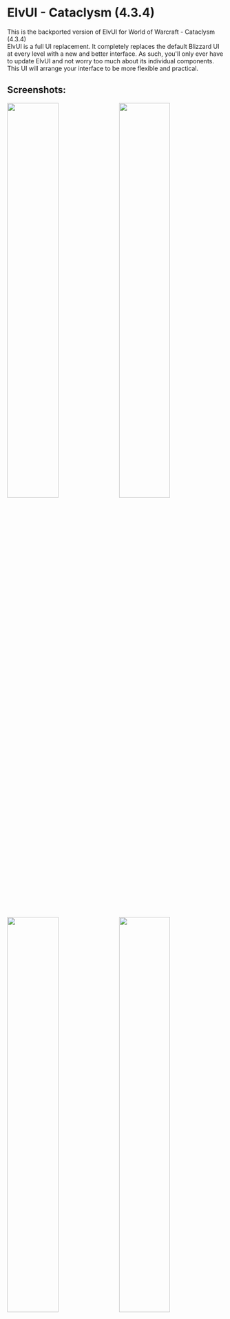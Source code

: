 # ElvUI - Cataclysm (4.3.4)

This is the backported version of ElvUI for World of Warcraft - Cataclysm (4.3.4) 
<br />
ElvUI is a full UI replacement.
It completely replaces the default Blizzard UI at every level with a new and better interface.
As such, you'll only ever have to update ElvUI and not worry too much about its individual components.
This UI will arrange your interface to be more flexible and practical.

## Screenshots:

<img src="https://cloud.githubusercontent.com/assets/590348/22867052/f8d570ba-f190-11e6-9e4c-aee3adc16154.jpg" align="right" width="48.5%">
<img src="https://cloud.githubusercontent.com/assets/590348/22867049/f8d43506-f190-11e6-9a1c-019a9a190fd7.jpg" width="48.5%">
<img src="https://cloud.githubusercontent.com/assets/590348/22867050/f8d4f662-f190-11e6-9acd-fc83d7827bc0.jpg" align="right" width="48.5%">
<img src="https://cloud.githubusercontent.com/assets/590348/22944322/5d95a2b0-f301-11e6-81e3-52d1d619c850.jpg" width="48.5%">
<img src="https://user-images.githubusercontent.com/19589902/30231616-62e40f32-94f4-11e7-9712-a32f19719cd8.jpg" align="right" width="48.5%">
<img src="https://user-images.githubusercontent.com/19589902/30231617-62e74594-94f4-11e7-96e5-65d81991dcf1.jpg" width="48.5%">

## Plugins:

[ElvUI_Enhanced](https://github.com/ElvUI-Cataclysm/ElvUI_Enhanced-4.3.4)
<br />
[ElvUI_AddOnSkins](https://github.com/ElvUI-Cataclysm/ElvUI_AddOnSkins-4.3.4)
<br />
[ElvUI_EnhancedFriendsList](https://github.com/ElvUI-Cataclysm/ElvUI_EnhancedFriendsList-4.3.4)
<br />
[ElvUI_ExtraActionBars](https://github.com/ElvUI-Cataclysm/ElvUI_ExtraActionBars-4.3.4)
<br />
[ElvUI_MicrobarEnhancement](https://github.com/ElvUI-Cataclysm/ElvUI_MicrobarEnhancement-4.3.4)
<br />
[ElvUI_MinimapButtons](https://github.com/ElvUI-Cataclysm/ElvUI_MinimapButtons-4.3.4)
<br />
[ElvUI_CustomTweaks](https://github.com/ElvUI-Cataclysm/ElvUI_CustomTweaks-4.3.4)
<br />
[ElvUI_BagControl](https://github.com/ElvUI-Cataclysm/ElvUI_BagControl)
<br />
[ElvUI_AuraBarsMovers](https://github.com/ElvUI-Cataclysm/ElvUI_AuraBarsMovers-4.3.4)
<br />
[ElvUI_DataTextBarCreator](https://github.com/ElvUI-Cataclysm/ElvUI_DataTextBarCreator-4.3.4)
<br />
[ElvUI_DataTextColors](https://github.com/ElvUI-Cataclysm/ElvUI_DataTextColors-4.3.4)
<br />
[ElvUI_EverySecondCounts](https://github.com/ElvUI-Cataclysm/ElvUI_EverySecondCounts-4.3.4)
<br />
[ElvUI_ChannelAlerts](https://github.com/ElvUI-Cataclysm/ElvUI_ChannelAlerts-4.3.4)
<br />
[ElvUI_SwingBar](https://github.com/ElvUI-Cataclysm/ElvUI_SwingBar-4.3.4)

-- Please Note: These plugins will not function without ElvUI installed.

## Suggested Addons:

[InspectFix](https://www.wowace.com/projects/inspectfix/files/593021) - Fixes several bugs that arise while using the Blizzard Inspect UI

## Commands:
    /ec or /elvui     Toggle the configuration GUI.
    /rl or /reloadui  Reload the whole UI.
    /moveui           Open the movable frames options.
    /bgstats          Toggles Battleground datatexts to display info when inside a battleground.
    /hellokitty       Enables the Hello Kitty theme (can be reverted by repeating the command).
    /hellokittyfix    Fixes any colors or borders to default after using /hellokitty. Optional Use.
    /harlemshake      Enables Harlem Shake april fools joke. (DO THE HARLEM SHAKE!)
    /egrid            Toggles visibility of the grid for helping placement of thirdparty addons.
    /farmmode         Toggles the Minimap Farmmode.
    /in               The input of how many seconds you want a command to fire. 
                          usage: /in <seconds> <command>
                          example: /in 1.5 /say hi
    /enable           Enable an Addon. 
                          usage: /enable <addon>
                          example: /enable AtlasLoot
    /disable          Disable an Addon.
                          usage: /disable <addon>
                          example: /disable AtlasLoot
    
    ---------------------------------------------------------------------------------------------------------------
    -- Development ------------------------------------------------------------------------------------------------
    ---------------------------------------------------------------------------------------------------------------
    /etrace           Toggles events window.
    /luaerror on      Enable luaerrors.
    /luaerror off     Disable luaerrors.
    /cpuimpact        Toggles calculations of CPU Impact. Type /cpuimpact to get results when you are ready.
    /cpuusage         Calculates and dumps CPU usage differences (module: all, showall: false, minCalls: 15, delay: 5).
    /frame            Command to grab frame information when mouseing over a frame or when inputting the name.
                          usage: /frame (when mousing over frame) or /frame <name>
                          example: /frame WorldFrame
    /framelist        Dumps frame level information with children and parents. Also places info into copy box.
    /framestack       Toggles dynamic mouseover frame displaying frame name and level information.
    /resetui          If no argument is provided it will reset all frames to their default positions. 
                      If an argument is provided it will reset only that frame. 
                          example: /resetui uf (resets all unitframes)
                  

## Languages:

ElvUI supports and contains language specific code for the following gameclients:
* English (enUS)
* Korean (koKR)
* French (frFR)
* German (deDE)
* Chinese (zhCN)
* Spanish (esES)
* Russian (ruRU)

## FAQ:

### I would like to report a bug. What i need to do?
Make sure you're using the latest version of ElvUI
<br />
Describe your issue in as much detail as possible.
<br />
If your issue is graphical, please take some screenshots to illustrate it.
<br />
What were you doing when the problem occurred?
<br />
Explain how people can reproduce the issue.
<br />
The more info you provide, the better and faster support you will receive.

### I would like to request a feature. Where do I go?
This repository has been created to reproduce the original ElvUI functions.
<br />
If you want to request a feature, post in the [ElvUI_Enhanced](https://github.com/ElvUI-Cataclysm/ElvUI_Enhanced-4.3.4/issues)

### I have a suggestion/problem with ElvUI_"PluginName". Where do I go?
Create an issue at the bug tracker of [ElvUI](https://github.com/ElvUI-Cataclysm)_"PluginName" repository.

## FAQ RU:

### Я хочу сообщить о баге. Что мне нужно делать?
Убедитесь что вы используете последнюю версию ElvUI
<br />
Детально опишите свою проблему.
<br />
Если ваша проблема носит визуальный характер, пожалуйста предоставьте скриншоты.
<br />
Что вы делали, когда произошла ошибка?
<br />
Опишите, как можно воспроизвести эту ошибку.
<br />
Чем больше информации о проблемы вы предоставите, тем быстрее вам помогут.

### Я хотел бы попросить о добавлении возможности в ElvUI. Где написать?
Данный репозиторий создан с целью воспроизведения оригинального функционал ElvUI.
<br />
Запросы на добавление нового функционала рассматриваются в репозитории [ElvUI_Enhanced](https://github.com/ElvUI-Cataclysm/ElvUI_Enhanced-4.3.4/issues)

### У меня проблема с ElvUI_"ИмяПлагина". Где написать?
Создайте запрос в репозитории баг-трекере [ElvUI](https://github.com/ElvUI-Cataclysm)_"ИмяПлагина".
